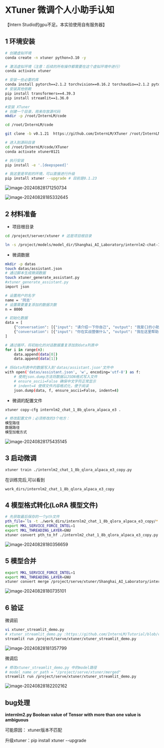 # XTuner 微调个人小助手认知

【Intern Studio的gpu不足。本实验使用自有服务器】

## 1 环境安装

```bash
# 创建虚拟环境
conda create -n xtuner python=3.10 -y

# 激活虚拟环境（注意：后续的所有操作都需要在这个虚拟环境中进行）
conda activate xtuner

# 安装一些必要的库
conda install pytorch==2.1.2 torchvision==0.16.2 torchaudio==2.1.2 pytorch-cuda=12.1 -c pytorch -c nvidia -y
# 安装其他依赖
pip install transformers==4.39.3
pip install streamlit==1.36.0

#安装 XTuner
# 创建一个目录，用来存放源代码
mkdir -p /root/InternLM/code

cd /root/InternLM/code

git clone -b v0.1.21  https://github.com/InternLM/XTuner /root/InternLM/code/XTuner

# 进入到源码目录
cd /root/InternLM/code/XTuner
conda activate xtuner0121

# 执行安装
pip install -e '.[deepspeed]'

# 我这里是早前的环境，可以直接进行升级
pip install xtuner --upgrade # 目前是0.1.23
```

![image-20240828171250734](XTuner%20%E5%BE%AE%E8%B0%83%E4%B8%AA%E4%BA%BA%E5%B0%8F%E5%8A%A9%E6%89%8B%E8%AE%A4%E7%9F%A5.assets/image-20240828171250734.png)

![image-20240828185332645](XTuner%20%E5%BE%AE%E8%B0%83%E4%B8%AA%E4%BA%BA%E5%B0%8F%E5%8A%A9%E6%89%8B%E8%AE%A4%E7%9F%A5.assets/image-20240828185332645.png)

## 2 材料准备

- 项目根目录

```bash
cd /project/server/xtuner # 这是项目根目录

ln -s /project/models/model_dir/Shanghai_AI_Laboratory/internlm2-chat-1_8b Shanghai_AI_Laboratory/internlm2-chat-1_8b
```

- 微调数据

```bash
mkdir -p datas
touch datas/assistant.json
# 通过脚本生成微调数据
touch xtuner_generate_assistant.py
#xtuner_generate_assistant.py
import json

# 设置用户的名字
name = '同志'
# 设置需要重复添加的数据次数
n = 8000

# 初始化数据
data = [
    {"conversation": [{"input": "请介绍一下你自己", "output": "我是{}的小助手，内在是上海AI实验室书生·浦语的1.8B大模型哦".format(name)}]},
    {"conversation": [{"input": "你在实战营做什么", "output": "我在这里帮助{}完成XTuner微调个人小助手的任务".format(name)}]}
]

# 通过循环，将初始化的对话数据重复添加到data列表中
for i in range(n):
    data.append(data[0])
    data.append(data[1])

# 将data列表中的数据写入到'datas/assistant.json'文件中
with open('datas/assistant.json', 'w', encoding='utf-8') as f:
    # 使用json.dump方法将数据以JSON格式写入文件
    # ensure_ascii=False 确保中文字符正常显示
    # indent=4 使得文件内容格式化，便于阅读
    json.dump(data, f, ensure_ascii=False, indent=4)
```

- 微调的配置文件

```bash
xtuner copy-cfg internlm2_chat_1_8b_qlora_alpaca_e3 .

# 修改配置文件；必须修改的3个地方：
模型路径
数据路径
模型加载方式
```

![image-20240828175435145](XTuner%20%E5%BE%AE%E8%B0%83%E4%B8%AA%E4%BA%BA%E5%B0%8F%E5%8A%A9%E6%89%8B%E8%AE%A4%E7%9F%A5.assets/image-20240828175435145.png)

## 3 启动微调

```bash
xtuner train ./internlm2_chat_1_8b_qlora_alpaca_e3_copy.py
```

在训练完后,可以看到

```
work_dirs/internlm2_chat_1_8b_qlora_alpaca_e3_copy
```

## 4 模型格式转化(LoRA 模型文件)

```bash
# 先获取最后保存的一个pth文件
pth_file=`ls -t ./work_dirs/internlm2_chat_1_8b_qlora_alpaca_e3_copy/*.pth | head -n 1`
export MKL_SERVICE_FORCE_INTEL=1
export MKL_THREADING_LAYER=GNU
xtuner convert pth_to_hf ./internlm2_chat_1_8b_qlora_alpaca_e3_copy.py ${pth_file} ./hf
```

![image-20240828180356659](XTuner%20%E5%BE%AE%E8%B0%83%E4%B8%AA%E4%BA%BA%E5%B0%8F%E5%8A%A9%E6%89%8B%E8%AE%A4%E7%9F%A5.assets/image-20240828180356659.png)

## 5 模型合并

```bash
export MKL_SERVICE_FORCE_INTEL=1
export MKL_THREADING_LAYER=GNU
xtuner convert merge /project/serve/xtuner/Shanghai_AI_Laboratory/internlm2-chat-1_8b ./hf ./merged --max-shard-size 2GB
```

![image-20240828180735101](XTuner%20%E5%BE%AE%E8%B0%83%E4%B8%AA%E4%BA%BA%E5%B0%8F%E5%8A%A9%E6%89%8B%E8%AE%A4%E7%9F%A5.assets/image-20240828180735101.png)

## 6 验证

微调前

```bash
vi xtuner_streamlit_demo.py
# xtuner_streamlit_demo.py :https://github.com/InternLM/Tutorial/blob/camp3/tools/xtuner_streamlit_demo.py
streamlit run /project/serve/xtuner/xtuner_streamlit_demo.py
```



![image-20240828181357799](XTuner%20%E5%BE%AE%E8%B0%83%E4%B8%AA%E4%BA%BA%E5%B0%8F%E5%8A%A9%E6%89%8B%E8%AE%A4%E7%9F%A5.assets/image-20240828181357799.png)

微调后

```bash
# 修改xtuner_streamlit_demo.py 中的model路径
# model_name_or_path = "/project/serve/xtuner/merged"
streamlit run /project/serve/xtuner/xtuner_streamlit_demo.py
```



![image-20240828182202162](XTuner%20%E5%BE%AE%E8%B0%83%E4%B8%AA%E4%BA%BA%E5%B0%8F%E5%8A%A9%E6%89%8B%E8%AE%A4%E7%9F%A5.assets/image-20240828182202162.png)

## bug处理

**internlm2.py Boolean value of Tensor with more than one value is ambiguous**

可能原因： xtuner版本不匹配

升级xtuner：pip install xtuner --upgrade

